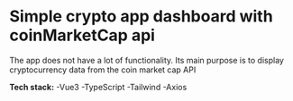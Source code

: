# Simple crypto app dashboard with coinMarketCap api

The app does not have a lot of functionality. Its main purpose is to display cryptocurrency data from the coin market cap API

**Tech stack:**
-Vue3
-TypeScript
-Tailwind
-Axios
